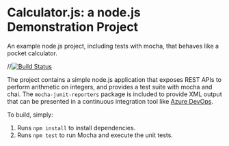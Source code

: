 Calculator.js: a node.js Demonstration Project
==============================================
An example node.js project, including tests with mocha, that behaves like
a pocket calculator.

//[![Build Status](https://dev.azure.com/AB-AZ400/Integrating%20External%20Source%20Control%20with%20Azure%20Pipelines/_apis/build/status/b6wsy.calculator?branchName=master)](https://dev.azure.com/AB-AZ400/Integrating%20External%20Source%20Control%20with%20Azure%20Pipelines/_build/latest?definitionId=2&branchName=master)

The project contains a simple node.js application that exposes REST APIs
to perform arithmetic on integers, and provides a test suite with mocha
and chai.  The `mocha-junit-reporters` package is included to provide XML
output that can be presented in a continuous integration tool like
[Azure DevOps](https://azure.com/devops).

To build, simply:

1. Runs `npm install` to install dependencies.
2. Runs `npm test` to run Mocha and execute the unit tests.

